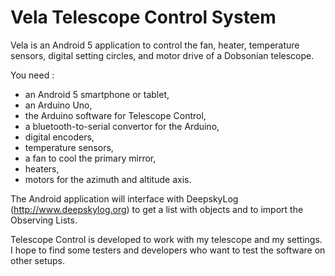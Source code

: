 Vela Telescope Control System
=============================

Vela is an Android 5 application to control the fan, heater, temperature sensors,
digital setting circles, and motor drive of a Dobsonian telescope. 

You need :
  - an Android 5 smartphone or tablet,
  - an Arduino Uno,
  - the Arduino software for Telescope Control,
  - a bluetooth-to-serial convertor for the Arduino,
  - digital encoders,
  - temperature sensors,
  - a fan to cool the primary mirror,
  - heaters,
  - motors for the azimuth and altitude axis.
  
The Android application will interface with DeepskyLog (http://www.deepskylog.org) to get a list with objects
and to import the Observing Lists.

Telescope Control is developed to work with my telescope and my settings. I hope to find some testers and developers
who want to test the software on other setups.
